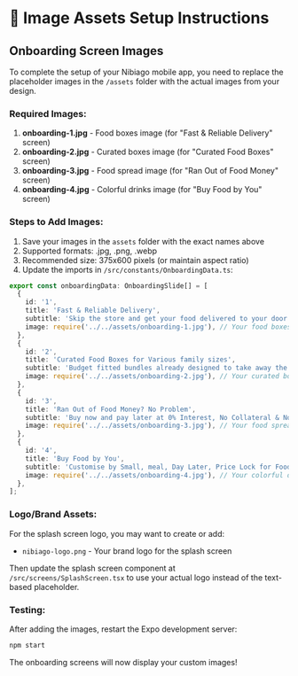 # 🚀 Image Assets Setup Instructions

## Onboarding Screen Images

To complete the setup of your Nibiago mobile app, you need to replace the placeholder images in the `/assets` folder with the actual images from your design.

### Required Images:

1. **onboarding-1.jpg** - Food boxes image (for "Fast & Reliable Delivery" screen)
2. **onboarding-2.jpg** - Curated boxes image (for "Curated Food Boxes" screen)  
3. **onboarding-3.jpg** - Food spread image (for "Ran Out of Food Money" screen)
4. **onboarding-4.jpg** - Colorful drinks image (for "Buy Food by You" screen)

### Steps to Add Images:

1. Save your images in the `assets` folder with the exact names above
2. Supported formats: .jpg, .png, .webp
3. Recommended size: 375x600 pixels (or maintain aspect ratio)
4. Update the imports in `/src/constants/OnboardingData.ts`:

```typescript
export const onboardingData: OnboardingSlide[] = [
  {
    id: '1',
    title: 'Fast & Reliable Delivery',
    subtitle: 'Skip the store and get your food delivered to your door on time every time',
    image: require('../../assets/onboarding-1.jpg'), // Your food boxes image
  },
  {
    id: '2',
    title: 'Curated Food Boxes for Various family sizes',
    subtitle: 'Budget fitted bundles already designed to take away the hassles of packing items and offer what you can create your bundle.',
    image: require('../../assets/onboarding-2.jpg'), // Your curated boxes image
  },
  {
    id: '3',
    title: 'Ran Out of Food Money? No Problem',
    subtitle: 'Buy now and pay later at 0% Interest, No Collateral & No hidden fees',
    image: require('../../assets/onboarding-3.jpg'), // Your food spread image
  },
  {
    id: '4',
    title: 'Buy Food by You',
    subtitle: 'Customise by Small, meal, Day Later, Price Lock for Foodstuffs and Bundles',
    image: require('../../assets/onboarding-4.jpg'), // Your colorful drinks image
  },
];
```

### Logo/Brand Assets:

For the splash screen logo, you may want to create or add:
- `nibiago-logo.png` - Your brand logo for the splash screen

Then update the splash screen component at `/src/screens/SplashScreen.tsx` to use your actual logo instead of the text-based placeholder.

### Testing:

After adding the images, restart the Expo development server:
```bash
npm start
```

The onboarding screens will now display your custom images!
